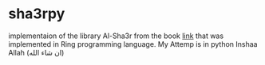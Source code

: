 # sha3rpy
implementaion of the library Al-Sha3r from the book [link](https://ring-lang.sourceforge.io/ref/GhanemBookUsingRing.pdf) that was implemented in Ring programming language. My Attemp is in python Inshaa Allah (ان شاء الله) 
